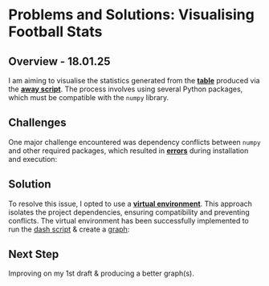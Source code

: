 # Problems and Solutions: Visualising Football Stats

## Overview - 18.01.25
I am aiming to visualise the statistics generated from the [**table**](images/awaydataclean.png) produced via the [**away script**](new_folder/awaydatascript.png). The process involves using several Python packages, which must be compatible with the `numpy` library. 

## Challenges
One major challenge encountered was dependency conflicts between `numpy` and other required packages, which resulted in [**errors**](images/numpy_error.png) during installation and execution:

## Solution
To resolve this issue, I opted to use a [**virtual environment**](images/venv.png). This approach isolates the project dependencies, ensuring compatibility and preventing conflicts. The virtual environment has been successfully implemented to run the [dash script](images/dash.png) & create a [graph](images/dash_table_rough.png):

## Next Step
Improving on my 1st draft & producing a better graph(s).

